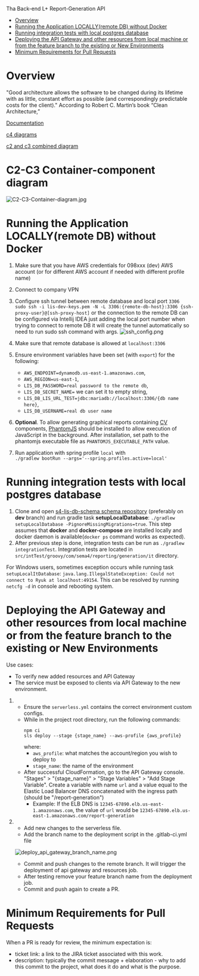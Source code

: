 Tha Back-end L+ Report-Generation API

- [Overview](#Overview)
- [Running the Application LOCALLY(remote DB) without Docker](#running-the-application-locally--remote-db--without-docker)
- [Running integration tests with local postgres database](#running-integration-tests-with-local-postgres-database)
- [Deploying the API Gateway and other resources from local machine or from the feature branch to the existing or New Environments](#deploying-the-api-gateway-and-other-resources-from-local-machine-or-from-the-feature-branch-to-the-existing-or-new-environments)
- [Minimum Requirements for Pull Requests](#minimum-requirements-for-pull-requests)

Overview
=======================================================
"Good architecture allows the software to be changed during its lifetime with as little, constant effort as possible (and correspondingly predictable costs for the client)." 
According to Robert C. Martin’s book “Clean Architecture,”

[Documentation](https://sema4genomics.atlassian.net/wiki/spaces/LPLUSR/pages/3463708964/Report+Data+Collector+Component)

[c4 diagrams](readme/c4/Lplus-report-generation-service.drawio.html)

[c2 and c3 combined diagram](readme/c2-c3/Container-component-diagram.drawio.html)

# C2-C3 Container-component diagram

![C2-C3-Container-diagram.jpg](readme/c2-c3/Container-component-diagram.jpg)


Running the Application LOCALLY(remote DB) without Docker
=======================================================
1. Make sure that you have AWS credentials for 098xxx (dev) AWS account (or for different AWS account if needed with different profile name)
2. Connect to company VPN
3. Configure ssh tunnel between remote database and local port `3306`  
   ``sudo ssh -i lis-dev-keys.pem -N -L 3306:{remote-db-host}:3306 {ssh-proxy-user}@[ssh-proxy-host]``
or the connection to the remote DB can be configured via Intellij IDEA just adding the local port number
when trying to connect to remote DB it will create the tunnel automatically so need to run sudo ssh command with args. ![ssh_config.png](readme/ssh_config.png) 

4. Make sure that remote database is allowed at `localhost:3306`
5. Ensure environment variables have been set (with `export`) for the following:
   - `AWS_ENDPOINT=dynamodb.us-east-1.amazonaws.com`, 
   - `AWS_REGION=us-east-1`, 
   - `LIS_DB_PASSWORD=real password to the remote db`,
   - `LIS_DB_SECRET_NAME=` we can set it to empty string,
   - `LIS_DB_LIS_URL_TEST=jdbc:mariadb://localhost:3306/{db name here}`,
   - `LIS_DB_USERNAME=real db user name`
6. **Optional**. To allow generating graphical reports containing [CV](https://jasperreports.sourceforge.net/api/net/sf/jasperreports/components/package-summary.html) 
components, [PhantomJS](https://github.com/Medium/phantomjs#deciding-where-to-get-phantomjs) should be installed to allow execution of JavaScript in the background.
After installation, set path to the phantomjs executable file as `PHANTOMJS_EXECUTABLE_PATH` value.
7. Run application with spring profile `local` with  
   `./gradlew bootRun --args='--spring.profiles.active=local'`



Running integration tests with local postgres database
=======================================================
1. Clone and open [s4-lis-db-schema schema repository](https://github.com/sema4genomics/s4-lis-db-schema) (preferably on **dev** branch) and run gradle task **setupLocalDatabase**:
   `./gradlew setupLocalDatabase -PignoreMissingMigrations=true`. This step assumes that **docker** and **docker-compose** are installed locally and docker daemon is available(`docker ps` command works as expected).
2. After previous step is done, integration tests can be run as `./gradlew integrationTest`. Integration tests are located in `src/intTest/groovy/com/sema4/reporting/generation/it` directory.

For Windows users, sometimes exception occurs while running task `setupLocalItDatabase`:
`java.lang.IllegalStateException: Could not connect to Ryuk at localhost:49154`. This can be resolved by running `netcfg -d` in console and rebooting system.


Deploying the API Gateway and other resources from local machine or from the feature branch to the existing or New Environments
=======================================================
Use cases:
- To verify new added resources and API Gateway
- The service must be exposed to clients via API Gateway to the new environment.

1.
   - Ensure the `serverless.yml` contains the correct environment custom configs.
   - While in the project root directory, run the following commands:
      ```
      npm ci
      sls deploy --stage {stage_name} --aws-profile {aws_profile}
      ```
      where:
       - `aws_profile`: what matches the account/region you wish to deploy to
       - `stage_name`: the name of the environment
   - After successful CloudFormation, go to the API Gateway console. "Stages" >
      "{stage_name}" > "Stage Variables" > "Add Stage Variable".
      Create a variable with name `url` and a value equal to the Elastic Load Balancer DNS
      concatenated with the ingress path (should be "/report-generation")
       - Example: If the ELB DNS is `12345-67890.elb.us-east-1.amazonaws.com`,
         the value of `url` would be `12345-67890.elb.us-east-1.amazonaws.com/report-generation`
  
2.
    - Add new changes to the serverless file.
    - Add the branch name to the deployment script in the .gitlab-ci.yml file

    ![deploy_api_gateway_branch_name.png](readme/deploy_api_gateway_branch_name.png)
   
    - Commit and push changes to the remote branch. It will trigger the deployment of api gateway and resources job.
    - After testing remove your feature branch name from the deployment job.
    - Commit and push again to create a PR.


Minimum Requirements for Pull Requests
==================================
When a PR is ready for review, the minimum expectation is:
* ticket link: a link to the JIRA ticket associated with this work.
* description: typically the commit message + elaboration - why to add this commit to the project, what does it do and what is the purpose. 